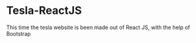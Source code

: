 # Tesla-ReactJS
This time the tesla website is been made out of React JS, with the help of Bootstrap
